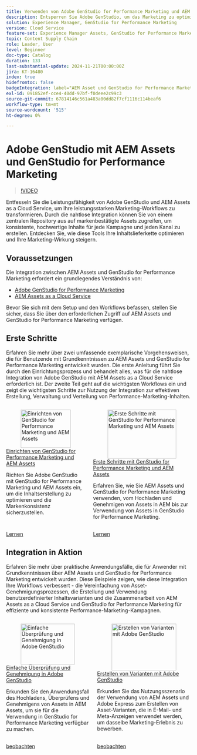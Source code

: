 ```yaml
---
title: Verwenden von Adobe GenStudio for Performance Marketing und AEM Assets
description: Entsperren Sie Adobe GenStudio, um das Marketing zu optimieren. Zugriff auf markengeprüfte Assets und kanalübergreifende Erstellung konsistenter, hochwertiger Inhalte.
solution: Experience Manager, GenStudio for Performance Marketing
version: Cloud Service
feature-set: Experience Manager Assets, GenStudio for Performance Marketing
topic: Content Supply Chain
role: Leader, User
level: Beginner
doc-type: Catalog
duration: 133
last-substantial-update: 2024-11-21T00:00:00Z
jira: KT-16480
index: true
hidefromtoc: false
badgeIntegration: label="AEM Asset und GenStudio for Performance Marketing" type="positive"
exl-id: 091852ef-cce4-40dd-97bf-f0deee2c99c3
source-git-commit: 67814146c561a483a00dd82f7cf1116c114beaf6
workflow-type: tm+mt
source-wordcount: '515'
ht-degree: 0%

---
```


# Adobe GenStudio mit AEM Assets und GenStudio for Performance Marketing

>[!VIDEO](https://video.tv.adobe.com/v/3439263/?learn=on)

Entfesseln Sie die Leistungsfähigkeit von Adobe GenStudio und AEM Assets as a Cloud Service, um Ihre leistungsstarken Marketing-Workflows zu transformieren. Durch die nahtlose Integration können Sie von einem zentralen Repository aus auf markenbestätigte Assets zugreifen, um konsistente, hochwertige Inhalte für jede Kampagne und jeden Kanal zu erstellen. Entdecken Sie, wie diese Tools Ihre Inhaltslieferkette optimieren und Ihre Marketing-Wirkung steigern.

## Voraussetzungen

Die Integration zwischen AEM Assets und GenStudio for Performance Marketing erfordert ein grundlegendes Verständnis von:

* [Adobe GenStudio for Performance Marketing](https://experienceleague.adobe.com/en/browse/genstudio-for-performance-marketing)
* [AEM Assets as a Cloud Service](https://experienceleague.adobe.com/de/docs/experience-manager-cloud-service/content/assets/overview)

Bevor Sie sich mit dem Setup und den Workflows befassen, stellen Sie sicher, dass Sie über den erforderlichen Zugriff auf AEM Assets und GenStudio for Performance Marketing verfügen.

## Erste Schritte

Erfahren Sie mehr über zwei umfassende exemplarische Vorgehensweisen, die für Benutzende mit Grundkenntnissen zu AEM Assets und GenStudio for Performance Marketing entwickelt wurden. Die erste Anleitung führt Sie durch den Einrichtungsprozess und behandelt alles, was für die nahtlose Integration von Adobe GenStudio mit AEM Assets as a Cloud Service erforderlich ist. Der zweite Teil geht auf die wichtigsten Workflows ein und zeigt die wichtigsten Schritte zur Nutzung der Integration zur effektiven Erstellung, Verwaltung und Verteilung von Performance-Marketing-Inhalten.

<!-- CARDS 

* https://experienceleague.adobe.com/en/docs/integrations-learn/experience-cloud/tutorials/genstudio-for-performance-marketing-experience-manager/setup
    {title=Set up GenStudio for Performance Marketing and AEM Assets}
    {cta=Learn}
    {image=https://experienceleague.adobe.com/en/docs/integrations-learn/experience-cloud/solution-categories/media_1f4cfd2b3f7e2e83862f8a00ce6fc4cd4b21650d1.png?width=2000&format=webply&optimize=medium}
* https://experienceleague.adobe.com/en/docs/integrations-learn/experience-cloud/tutorials/genstudio-for-performance-marketing-experience-manager/integration-walkthrough
    {title=Get started with GenStudio for Performance Marketing and AEM Assets}
    {cta=Learn}

-->
<!-- START CARDS HTML - DO NOT MODIFY BY HAND -->
<div class="columns">
    <div class="column is-half-tablet is-half-desktop is-one-third-widescreen" aria-label="Set up GenStudio for Performance Marketing and AEM Assets">
        <div class="card" style="height: 100%; display: flex; flex-direction: column; height: 100%;">
            <div class="card-image">
                <figure class="image x-is-16by9">
                    <a href="https://experienceleague.adobe.com/en/docs/integrations-learn/experience-cloud/tutorials/genstudio-for-performance-marketing-experience-manager/setup" title="Einrichten von GenStudio for Performance Marketing und AEM Assets" target="_blank" rel="referrer">
                        <img class="is-bordered-r-small" src="https://experienceleague.adobe.com/en/docs/integrations-learn/experience-cloud/solution-categories/media_1f4cfd2b3f7e2e83862f8a00ce6fc4cd4b21650d1.png?width=400&format=webply&optimize=medium" alt="Einrichten von GenStudio for Performance Marketing und AEM Assets"
                             style="width: 100%; aspect-ratio: 16 / 9; object-fit: cover; overflow: hidden; display: block; margin: auto;">
                    </a>
                </figure>
            </div>
            <div class="card-content is-padded-small" style="display: flex; flex-direction: column; flex-grow: 1; justify-content: space-between;">
                <div class="top-card-content">
                    <p class="headline is-size-6 has-text-weight-bold">
                        <a href="https://experienceleague.adobe.com/en/docs/integrations-learn/experience-cloud/tutorials/genstudio-for-performance-marketing-experience-manager/setup" target="_blank" rel="referrer" title="Einrichten von GenStudio for Performance Marketing und AEM Assets">Einrichten von GenStudio for Performance Marketing und AEM Assets</a>
                    </p>
                    <p class="is-size-6">Richten Sie Adobe GenStudio mit GenStudio for Performance Marketing und AEM Assets ein, um die Inhaltserstellung zu optimieren und die Markenkonsistenz sicherzustellen.</p>
                </div>
                <a href="https://experienceleague.adobe.com/en/docs/integrations-learn/experience-cloud/tutorials/genstudio-for-performance-marketing-experience-manager/setup" target="_blank" rel="referrer" class="spectrum-Button spectrum-Button--outline spectrum-Button--primary spectrum-Button--sizeM" style="align-self: flex-start; margin-top: 1rem;">
                    <span class="spectrum-Button-label has-no-wrap has-text-weight-bold">Lernen</span>
                </a>
            </div>
        </div>
    </div>
    <div class="column is-half-tablet is-half-desktop is-one-third-widescreen" aria-label="Get started with GenStudio for Performance Marketing and AEM Assets">
        <div class="card" style="height: 100%; display: flex; flex-direction: column; height: 100%;">
            <div class="card-image">
                <figure class="image x-is-16by9">
                    <a href="https://experienceleague.adobe.com/en/docs/integrations-learn/experience-cloud/tutorials/genstudio-for-performance-marketing-experience-manager/integration-walkthrough" title="Erste Schritte mit GenStudio for Performance Marketing und AEM Assets" target="_blank" rel="referrer">
                        <img class="is-bordered-r-small" src="https://video.tv.adobe.com/v/3439264/?format=jpeg&nocache=1739560516243" alt="Erste Schritte mit GenStudio for Performance Marketing und AEM Assets"
                             style="width: 100%; aspect-ratio: 16 / 9; object-fit: cover; overflow: hidden; display: block; margin: auto;">
                    </a>
                </figure>
            </div>
            <div class="card-content is-padded-small" style="display: flex; flex-direction: column; flex-grow: 1; justify-content: space-between;">
                <div class="top-card-content">
                    <p class="headline is-size-6 has-text-weight-bold">
                        <a href="https://experienceleague.adobe.com/en/docs/integrations-learn/experience-cloud/tutorials/genstudio-for-performance-marketing-experience-manager/integration-walkthrough" target="_blank" rel="referrer" title="Erste Schritte mit GenStudio for Performance Marketing und AEM Assets">Erste Schritte mit GenStudio for Performance Marketing und AEM Assets</a>
                    </p>
                    <p class="is-size-6">Erfahren Sie, wie Sie AEM Assets und GenStudio for Performance Marketing verwenden, vom Hochladen und Genehmigen von Assets in AEM bis zur Verwendung von Assets in GenStudio for Performance Marketing.</p>
                </div>
                <a href="https://experienceleague.adobe.com/en/docs/integrations-learn/experience-cloud/tutorials/genstudio-for-performance-marketing-experience-manager/integration-walkthrough" target="_blank" rel="referrer" class="spectrum-Button spectrum-Button--outline spectrum-Button--primary spectrum-Button--sizeM" style="align-self: flex-start; margin-top: 1rem;">
                    <span class="spectrum-Button-label has-no-wrap has-text-weight-bold">Lernen</span>
                </a>
            </div>
        </div>
    </div>
</div>
<!-- END CARDS HTML - DO NOT MODIFY BY HAND -->

## Integration in Aktion

Erfahren Sie mehr über praktische Anwendungsfälle, die für Anwender mit Grundkenntnissen über AEM Assets und GenStudio for Performance Marketing entwickelt wurden. Diese Beispiele zeigen, wie diese Integration Ihre Workflows verbessert - die Vereinfachung von Asset-Genehmigungsprozessen, die Erstellung und Verwendung benutzerdefinierter Inhaltsvarianten und die Zusammenarbeit von AEM Assets as a Cloud Service und GenStudio for Performance Marketing für effiziente und konsistente Performance-Marketing-Kampagnen.

<!-- CARDS 

* https://experienceleague.adobe.com/en/docs/integrations-learn/experience-cloud/tutorials/genstudio-for-performance-marketing-experience-manager/use-cases/use-case-1
* https://experienceleague.adobe.com/en/docs/integrations-learn/experience-cloud/tutorials/genstudio-for-performance-marketing-experience-manager/use-cases/use-case-2

-->
<!-- START CARDS HTML - DO NOT MODIFY BY HAND -->
<div class="columns">
    <div class="column is-half-tablet is-half-desktop is-one-third-widescreen" aria-label="Lightweight review and approval in Adobe GenStudio">
        <div class="card" style="height: 100%; display: flex; flex-direction: column; height: 100%;">
            <div class="card-image">
                <figure class="image x-is-16by9">
                    <a href="https://experienceleague.adobe.com/en/docs/integrations-learn/experience-cloud/tutorials/genstudio-for-performance-marketing-experience-manager/use-cases/use-case-1" title="Einfache Überprüfung und Genehmigung in Adobe GenStudio" target="_blank" rel="referrer">
                        <img class="is-bordered-r-small" src="https://video.tv.adobe.com/v/3439265/?format=jpeg&nocache=1739560516635" alt="Einfache Überprüfung und Genehmigung in Adobe GenStudio"
                             style="width: 100%; aspect-ratio: 16 / 9; object-fit: cover; overflow: hidden; display: block; margin: auto;">
                    </a>
                </figure>
            </div>
            <div class="card-content is-padded-small" style="display: flex; flex-direction: column; flex-grow: 1; justify-content: space-between;">
                <div class="top-card-content">
                    <p class="headline is-size-6 has-text-weight-bold">
                        <a href="https://experienceleague.adobe.com/en/docs/integrations-learn/experience-cloud/tutorials/genstudio-for-performance-marketing-experience-manager/use-cases/use-case-1" target="_blank" rel="referrer" title="Einfache Überprüfung und Genehmigung in Adobe GenStudio">Einfache Überprüfung und Genehmigung in Adobe GenStudio</a>
                    </p>
                    <p class="is-size-6">Erkunden Sie den Anwendungsfall des Hochladens, Überprüfens und Genehmigens von Assets in AEM Assets, um sie für die Verwendung in GenStudio for Performance Marketing verfügbar zu machen.</p>
                </div>
                <a href="https://experienceleague.adobe.com/en/docs/integrations-learn/experience-cloud/tutorials/genstudio-for-performance-marketing-experience-manager/use-cases/use-case-1" target="_blank" rel="referrer" class="spectrum-Button spectrum-Button--outline spectrum-Button--primary spectrum-Button--sizeM" style="align-self: flex-start; margin-top: 1rem;">
                    <span class="spectrum-Button-label has-no-wrap has-text-weight-bold">beobachten</span>
                </a>
            </div>
        </div>
    </div>
    <div class="column is-half-tablet is-half-desktop is-one-third-widescreen" aria-label="Create variants with Adobe GenStudio">
        <div class="card" style="height: 100%; display: flex; flex-direction: column; height: 100%;">
            <div class="card-image">
                <figure class="image x-is-16by9">
                    <a href="https://experienceleague.adobe.com/en/docs/integrations-learn/experience-cloud/tutorials/genstudio-for-performance-marketing-experience-manager/use-cases/use-case-2" title="Erstellen von Varianten mit Adobe GenStudio" target="_blank" rel="referrer">
                        <img class="is-bordered-r-small" src="https://video.tv.adobe.com/v/3439266/?format=jpeg&nocache=1739560516573" alt="Erstellen von Varianten mit Adobe GenStudio"
                             style="width: 100%; aspect-ratio: 16 / 9; object-fit: cover; overflow: hidden; display: block; margin: auto;">
                    </a>
                </figure>
            </div>
            <div class="card-content is-padded-small" style="display: flex; flex-direction: column; flex-grow: 1; justify-content: space-between;">
                <div class="top-card-content">
                    <p class="headline is-size-6 has-text-weight-bold">
                        <a href="https://experienceleague.adobe.com/en/docs/integrations-learn/experience-cloud/tutorials/genstudio-for-performance-marketing-experience-manager/use-cases/use-case-2" target="_blank" rel="referrer" title="Erstellen von Varianten mit Adobe GenStudio">Erstellen von Varianten mit Adobe GenStudio</a>
                    </p>
                    <p class="is-size-6">Erkunden Sie das Nutzungsszenario der Verwendung von AEM Assets und Adobe Express zum Erstellen von Asset-Varianten, die in E-Mail- und Meta-Anzeigen verwendet werden, um dasselbe Marketing-Erlebnis zu bewerben.</p>
                </div>
                <a href="https://experienceleague.adobe.com/en/docs/integrations-learn/experience-cloud/tutorials/genstudio-for-performance-marketing-experience-manager/use-cases/use-case-2" target="_blank" rel="referrer" class="spectrum-Button spectrum-Button--outline spectrum-Button--primary spectrum-Button--sizeM" style="align-self: flex-start; margin-top: 1rem;">
                    <span class="spectrum-Button-label has-no-wrap has-text-weight-bold">beobachten</span>
                </a>
            </div>
        </div>
    </div>
</div>
<!-- END CARDS HTML - DO NOT MODIFY BY HAND -->


<br/>
<br/>